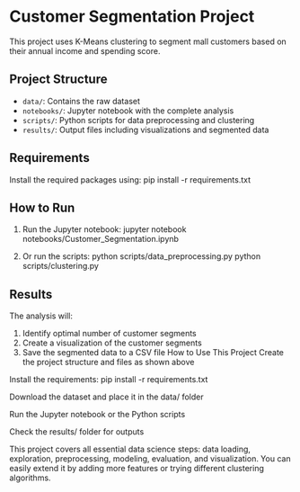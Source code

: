 # Customer Segmentation Project

This project uses K-Means clustering to segment mall customers based on their annual income and spending score.

## Project Structure

- `data/`: Contains the raw dataset
- `notebooks/`: Jupyter notebook with the complete analysis
- `scripts/`: Python scripts for data preprocessing and clustering
- `results/`: Output files including visualizations and segmented data

## Requirements

Install the required packages using:
pip install -r requirements.txt


## How to Run

1. Run the Jupyter notebook:
jupyter notebook notebooks/Customer_Segmentation.ipynb


2. Or run the scripts:
python scripts/data_preprocessing.py
python scripts/clustering.py


## Results

The analysis will:
1. Identify optimal number of customer segments
2. Create a visualization of the customer segments
3. Save the segmented data to a CSV file
How to Use This Project
Create the project structure and files as shown above

Install the requirements: pip install -r requirements.txt

Download the dataset and place it in the data/ folder

Run the Jupyter notebook or the Python scripts

Check the results/ folder for outputs

This project covers all essential data science steps: data loading, exploration, preprocessing, modeling, evaluation, and visualization. You can easily extend it by adding more features or trying different clustering algorithms.

